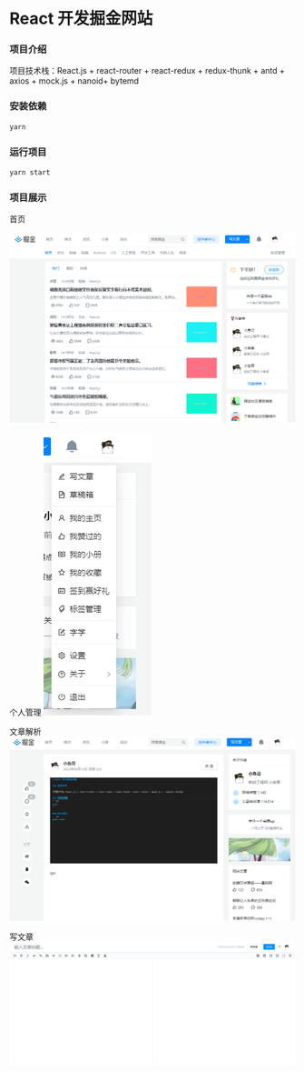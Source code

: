 # React 开发掘金网站

### 项目介绍

项目技术栈：React.js + react-router + react-redux + redux-thunk + antd + axios + mock.js +  nanoid+ bytemd

### 安装依赖

```js
yarn 
```

### 运行项目

```js
yarn start
```

### 项目展示

首页

![](./src/assets/img/%E9%A6%96%E9%A1%B5.png)

个人管理
![](./src/assets/img/%E4%B8%AA%E4%BA%BA%E7%AE%A1%E7%90%86.png)

文章解析
![](./src/assets/img/%E6%96%87%E7%AB%A0.png)

写文章
![](./src/assets/img/%E5%86%99%E6%96%87%E7%AB%A0.png)
